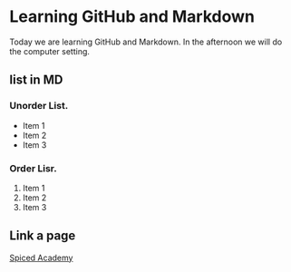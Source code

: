 # Learning GitHub and Markdown

Today we are learning GitHub and Markdown. In the afternoon we will do the computer setting.

##  list in MD

###  Unorder List.
-  Item 1
-  Item 2
-  Item 3

### Order Lisr.
1.  Item 1
2.  Item 2
3.  Item 3

##  Link a page
[Spiced Academy](https://www.spiced-academy.com/en)
